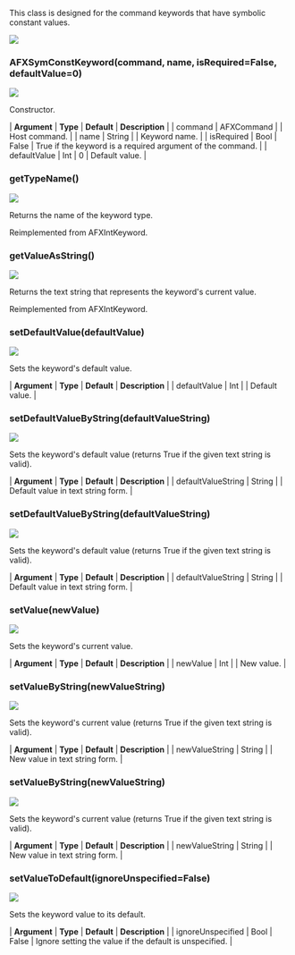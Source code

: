 This class is designed for the command keywords that have symbolic constant values.

![](https://help.3ds.com/2023/English/DSSIMULIA_Established/SIMACAERefImages/gui-afxsymconstkeyword.png)

### AFXSymConstKeyword(command, name, isRequired=False, defaultValue=0)

![](https://help.3ds.com/2023/English/DSSIMULIA_Established/IconsReference/butix_top_wline.png)

Constructor.

| **Argument** | **Type** | **Default** | **Description** |
| command | AFXCommand | | Host command. |
| name | String | | Keyword name. |
| isRequired | Bool | False | True if the keyword is a required argument of the command. |
| defaultValue | Int | 0 | Default value. |

### getTypeName()

![](https://help.3ds.com/2023/English/DSSIMULIA_Established/IconsReference/butix_top_wline.png)

Returns the name of the keyword type.

Reimplemented from AFXIntKeyword.

### getValueAsString()

![](https://help.3ds.com/2023/English/DSSIMULIA_Established/IconsReference/butix_top_wline.png)

Returns the text string that represents the keyword's current value.

Reimplemented from AFXIntKeyword.

### setDefaultValue(defaultValue)

![](https://help.3ds.com/2023/English/DSSIMULIA_Established/IconsReference/butix_top_wline.png)

Sets the keyword's default value.

| **Argument** | **Type** | **Default** | **Description** |
| defaultValue | Int | | Default value. |

### setDefaultValueByString(defaultValueString)

![](https://help.3ds.com/2023/English/DSSIMULIA_Established/IconsReference/butix_top_wline.png)

Sets the keyword's default value (returns True if the given text string is valid).

| **Argument** | **Type** | **Default** | **Description** |
| defaultValueString | String | | Default value in text string form. |

### setDefaultValueByString(defaultValueString)

![](https://help.3ds.com/2023/English/DSSIMULIA_Established/IconsReference/butix_top_wline.png)

Sets the keyword's default value (returns True if the given text string is valid).

| **Argument** | **Type** | **Default** | **Description** |
| defaultValueString | String | | Default value in text string form. |

### setValue(newValue)

![](https://help.3ds.com/2023/English/DSSIMULIA_Established/IconsReference/butix_top_wline.png)

Sets the keyword's current value.

| **Argument** | **Type** | **Default** | **Description** |
| newValue | Int | | New value. |

### setValueByString(newValueString)

![](https://help.3ds.com/2023/English/DSSIMULIA_Established/IconsReference/butix_top_wline.png)

Sets the keyword's current value (returns True if the given text string is valid).

| **Argument** | **Type** | **Default** | **Description** |
| newValueString | String | | New value in text string form. |

### setValueByString(newValueString)

![](https://help.3ds.com/2023/English/DSSIMULIA_Established/IconsReference/butix_top_wline.png)

Sets the keyword's current value (returns True if the given text string is valid).

| **Argument** | **Type** | **Default** | **Description** |
| newValueString | String | | New value in text string form. |

### setValueToDefault(ignoreUnspecified=False)

![](https://help.3ds.com/2023/English/DSSIMULIA_Established/IconsReference/butix_top_wline.png)

Sets the keyword value to its default.

| **Argument** | **Type** | **Default** | **Description** |
| ignoreUnspecified | Bool | False | Ignore setting the value if the default is unspecified. |
